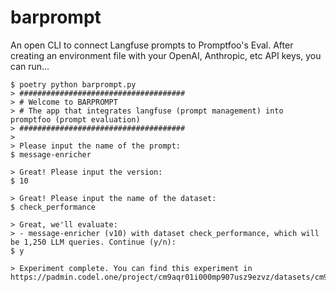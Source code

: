 # barprompt

An open CLI to connect Langfuse prompts to Promptfoo's Eval.  After creating an environment file with your OpenAI, Anthropic, etc API keys, you can run...

```
$ poetry python barprompt.py
> #####################################
> # Welcome to BARPROMPT
> # The app that integrates langfuse (prompt management) into promptfoo (prompt evaluation)
> #####################################
>  
> Please input the name of the prompt:
$ message-enricher

> Great! Please input the version:
$ 10

> Great! Please input the name of the dataset:
$ check_performance

> Great, we'll evaluate:
> - message-enricher (v10) with dataset check_performance, which will be 1,250 LLM queries. Continue (y/n):
$ y

> Experiment complete. You can find this experiment in https://padmin.codel.one/project/cm9aqr01i000mp907usz9ezvz/datasets/cm9cl3u4h0012p907ttsfx7ec
```

